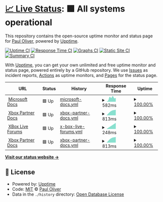 # [📈 Live Status](https://pauliver.github.io/xbox-uptime): <!--live status--> **🟩 All systems operational**

This repository contains the open-source uptime monitor and status page for [Paul Oliver](https://pauliver.com/), powered by [Upptime](https://github.com/upptime/upptime).

[![Uptime CI](https://github.com/pauliver/xbox-uptime/workflows/Uptime%20CI/badge.svg)](https://github.com/upptime/upptime/actions?query=workflow%3A%22Uptime+CI%22)
[![Response Time CI](https://github.com/pauliver/xbox-uptime/workflows/Response%20Time%20CI/badge.svg)](https://github.com/upptime/upptime/actions?query=workflow%3A%22Response+Time+CI%22)
[![Graphs CI](https://github.com/pauliver/xbox-uptime/workflows/Graphs%20CI/badge.svg)](https://github.com/upptime/upptime/actions?query=workflow%3A%22Graphs+CI%22)
[![Static Site CI](https://github.com/pauliver/xbox-uptime/workflows/Static%20Site%20CI/badge.svg)](https://github.com/upptime/upptime/actions?query=workflow%3A%22Static+Site+CI%22)
[![Summary CI](https://github.com/pauliver/xbox-uptime/workflows/Summary%20CI/badge.svg)](https://github.com/upptime/upptime/actions?query=workflow%3A%22Summary+CI%22)

With [Upptime](https://upptime.js.org), you can get your own unlimited and free uptime monitor and status page, powered entirely by a GitHub repository. We use [Issues](https://github.com/pauliver/xbox-uptime/issues) as incident reports, [Actions](https://github.com/pauliver/xbox-uptime/actions) as uptime monitors, and [Pages](https://pauliver.github.io/xbox-uptime) for the status page.

<!--start: status pages-->
<!-- This summary is generated by Upptime (https://github.com/upptime/upptime) -->
<!-- Do not edit this manually, your changes will be overwritten -->
<!-- prettier-ignore -->
| URL | Status | History | Response Time | Uptime |
| --- | ------ | ------- | ------------- | ------ |
| <img alt="" src="https://favicons.githubusercontent.com/developer.microsoft.com" height="13"> [Microsoft Docs](https://developer.microsoft.com/en-us/) | 🟩 Up | [microsoft-docs.yml](https://github.com/pauliver/xbox-uptime/commits/HEAD/history/microsoft-docs.yml) | <details><summary><img alt="Response time graph" src="./graphs/microsoft-docs/response-time-week.png" height="20"> 582ms</summary><br><a href="https://pauliver.github.io/xbox-uptime/history/microsoft-docs"><img alt="Response time 582" src="https://img.shields.io/endpoint?url=https%3A%2F%2Fraw.githubusercontent.com%2Fpauliver%2Fxbox-uptime%2FHEAD%2Fapi%2Fmicrosoft-docs%2Fresponse-time.json"></a><br><a href="https://pauliver.github.io/xbox-uptime/history/microsoft-docs"><img alt="24-hour response time 582" src="https://img.shields.io/endpoint?url=https%3A%2F%2Fraw.githubusercontent.com%2Fpauliver%2Fxbox-uptime%2FHEAD%2Fapi%2Fmicrosoft-docs%2Fresponse-time-day.json"></a><br><a href="https://pauliver.github.io/xbox-uptime/history/microsoft-docs"><img alt="7-day response time 582" src="https://img.shields.io/endpoint?url=https%3A%2F%2Fraw.githubusercontent.com%2Fpauliver%2Fxbox-uptime%2FHEAD%2Fapi%2Fmicrosoft-docs%2Fresponse-time-week.json"></a><br><a href="https://pauliver.github.io/xbox-uptime/history/microsoft-docs"><img alt="30-day response time 582" src="https://img.shields.io/endpoint?url=https%3A%2F%2Fraw.githubusercontent.com%2Fpauliver%2Fxbox-uptime%2FHEAD%2Fapi%2Fmicrosoft-docs%2Fresponse-time-month.json"></a><br><a href="https://pauliver.github.io/xbox-uptime/history/microsoft-docs"><img alt="1-year response time 582" src="https://img.shields.io/endpoint?url=https%3A%2F%2Fraw.githubusercontent.com%2Fpauliver%2Fxbox-uptime%2FHEAD%2Fapi%2Fmicrosoft-docs%2Fresponse-time-year.json"></a></details> | <details><summary><a href="https://pauliver.github.io/xbox-uptime/history/microsoft-docs">100.00%</a></summary><a href="https://pauliver.github.io/xbox-uptime/history/microsoft-docs"><img alt="All-time uptime 100.00%" src="https://img.shields.io/endpoint?url=https%3A%2F%2Fraw.githubusercontent.com%2Fpauliver%2Fxbox-uptime%2FHEAD%2Fapi%2Fmicrosoft-docs%2Fuptime.json"></a><br><a href="https://pauliver.github.io/xbox-uptime/history/microsoft-docs"><img alt="24-hour uptime 100.00%" src="https://img.shields.io/endpoint?url=https%3A%2F%2Fraw.githubusercontent.com%2Fpauliver%2Fxbox-uptime%2FHEAD%2Fapi%2Fmicrosoft-docs%2Fuptime-day.json"></a><br><a href="https://pauliver.github.io/xbox-uptime/history/microsoft-docs"><img alt="7-day uptime 100.00%" src="https://img.shields.io/endpoint?url=https%3A%2F%2Fraw.githubusercontent.com%2Fpauliver%2Fxbox-uptime%2FHEAD%2Fapi%2Fmicrosoft-docs%2Fuptime-week.json"></a><br><a href="https://pauliver.github.io/xbox-uptime/history/microsoft-docs"><img alt="30-day uptime 100.00%" src="https://img.shields.io/endpoint?url=https%3A%2F%2Fraw.githubusercontent.com%2Fpauliver%2Fxbox-uptime%2FHEAD%2Fapi%2Fmicrosoft-docs%2Fuptime-month.json"></a><br><a href="https://pauliver.github.io/xbox-uptime/history/microsoft-docs"><img alt="1-year uptime 100.00%" src="https://img.shields.io/endpoint?url=https%3A%2F%2Fraw.githubusercontent.com%2Fpauliver%2Fxbox-uptime%2FHEAD%2Fapi%2Fmicrosoft-docs%2Fuptime-year.json"></a></details>
| <img alt="" src="https://favicons.githubusercontent.com/developer.microsoft.com" height="13"> [Xbox Partner Docs](https://developer.microsoft.com/en-us/games/xbox/partner/) | 🟩 Up | [xbox-partner-docs.yml](https://github.com/pauliver/xbox-uptime/commits/HEAD/history/xbox-partner-docs.yml) | <details><summary><img alt="Response time graph" src="./graphs/xbox-partner-docs/response-time-week.png" height="20"> 813ms</summary><br><a href="https://pauliver.github.io/xbox-uptime/history/xbox-partner-docs"><img alt="Response time 813" src="https://img.shields.io/endpoint?url=https%3A%2F%2Fraw.githubusercontent.com%2Fpauliver%2Fxbox-uptime%2FHEAD%2Fapi%2Fxbox-partner-docs%2Fresponse-time.json"></a><br><a href="https://pauliver.github.io/xbox-uptime/history/xbox-partner-docs"><img alt="24-hour response time 813" src="https://img.shields.io/endpoint?url=https%3A%2F%2Fraw.githubusercontent.com%2Fpauliver%2Fxbox-uptime%2FHEAD%2Fapi%2Fxbox-partner-docs%2Fresponse-time-day.json"></a><br><a href="https://pauliver.github.io/xbox-uptime/history/xbox-partner-docs"><img alt="7-day response time 813" src="https://img.shields.io/endpoint?url=https%3A%2F%2Fraw.githubusercontent.com%2Fpauliver%2Fxbox-uptime%2FHEAD%2Fapi%2Fxbox-partner-docs%2Fresponse-time-week.json"></a><br><a href="https://pauliver.github.io/xbox-uptime/history/xbox-partner-docs"><img alt="30-day response time 813" src="https://img.shields.io/endpoint?url=https%3A%2F%2Fraw.githubusercontent.com%2Fpauliver%2Fxbox-uptime%2FHEAD%2Fapi%2Fxbox-partner-docs%2Fresponse-time-month.json"></a><br><a href="https://pauliver.github.io/xbox-uptime/history/xbox-partner-docs"><img alt="1-year response time 813" src="https://img.shields.io/endpoint?url=https%3A%2F%2Fraw.githubusercontent.com%2Fpauliver%2Fxbox-uptime%2FHEAD%2Fapi%2Fxbox-partner-docs%2Fresponse-time-year.json"></a></details> | <details><summary><a href="https://pauliver.github.io/xbox-uptime/history/xbox-partner-docs">100.00%</a></summary><a href="https://pauliver.github.io/xbox-uptime/history/xbox-partner-docs"><img alt="All-time uptime 100.00%" src="https://img.shields.io/endpoint?url=https%3A%2F%2Fraw.githubusercontent.com%2Fpauliver%2Fxbox-uptime%2FHEAD%2Fapi%2Fxbox-partner-docs%2Fuptime.json"></a><br><a href="https://pauliver.github.io/xbox-uptime/history/xbox-partner-docs"><img alt="24-hour uptime 100.00%" src="https://img.shields.io/endpoint?url=https%3A%2F%2Fraw.githubusercontent.com%2Fpauliver%2Fxbox-uptime%2FHEAD%2Fapi%2Fxbox-partner-docs%2Fuptime-day.json"></a><br><a href="https://pauliver.github.io/xbox-uptime/history/xbox-partner-docs"><img alt="7-day uptime 100.00%" src="https://img.shields.io/endpoint?url=https%3A%2F%2Fraw.githubusercontent.com%2Fpauliver%2Fxbox-uptime%2FHEAD%2Fapi%2Fxbox-partner-docs%2Fuptime-week.json"></a><br><a href="https://pauliver.github.io/xbox-uptime/history/xbox-partner-docs"><img alt="30-day uptime 100.00%" src="https://img.shields.io/endpoint?url=https%3A%2F%2Fraw.githubusercontent.com%2Fpauliver%2Fxbox-uptime%2FHEAD%2Fapi%2Fxbox-partner-docs%2Fuptime-month.json"></a><br><a href="https://pauliver.github.io/xbox-uptime/history/xbox-partner-docs"><img alt="1-year uptime 100.00%" src="https://img.shields.io/endpoint?url=https%3A%2F%2Fraw.githubusercontent.com%2Fpauliver%2Fxbox-uptime%2FHEAD%2Fapi%2Fxbox-partner-docs%2Fuptime-year.json"></a></details>
| <img alt="" src="https://favicons.githubusercontent.com/forums.xboxlive.com" height="13"> [XBox Live Forums](https://forums.xboxlive.com/index.html) | 🟩 Up | [x-box-live-forums.yml](https://github.com/pauliver/xbox-uptime/commits/HEAD/history/x-box-live-forums.yml) | <details><summary><img alt="Response time graph" src="./graphs/x-box-live-forums/response-time-week.png" height="20"> 248ms</summary><br><a href="https://pauliver.github.io/xbox-uptime/history/x-box-live-forums"><img alt="Response time 248" src="https://img.shields.io/endpoint?url=https%3A%2F%2Fraw.githubusercontent.com%2Fpauliver%2Fxbox-uptime%2FHEAD%2Fapi%2Fx-box-live-forums%2Fresponse-time.json"></a><br><a href="https://pauliver.github.io/xbox-uptime/history/x-box-live-forums"><img alt="24-hour response time 248" src="https://img.shields.io/endpoint?url=https%3A%2F%2Fraw.githubusercontent.com%2Fpauliver%2Fxbox-uptime%2FHEAD%2Fapi%2Fx-box-live-forums%2Fresponse-time-day.json"></a><br><a href="https://pauliver.github.io/xbox-uptime/history/x-box-live-forums"><img alt="7-day response time 248" src="https://img.shields.io/endpoint?url=https%3A%2F%2Fraw.githubusercontent.com%2Fpauliver%2Fxbox-uptime%2FHEAD%2Fapi%2Fx-box-live-forums%2Fresponse-time-week.json"></a><br><a href="https://pauliver.github.io/xbox-uptime/history/x-box-live-forums"><img alt="30-day response time 248" src="https://img.shields.io/endpoint?url=https%3A%2F%2Fraw.githubusercontent.com%2Fpauliver%2Fxbox-uptime%2FHEAD%2Fapi%2Fx-box-live-forums%2Fresponse-time-month.json"></a><br><a href="https://pauliver.github.io/xbox-uptime/history/x-box-live-forums"><img alt="1-year response time 248" src="https://img.shields.io/endpoint?url=https%3A%2F%2Fraw.githubusercontent.com%2Fpauliver%2Fxbox-uptime%2FHEAD%2Fapi%2Fx-box-live-forums%2Fresponse-time-year.json"></a></details> | <details><summary><a href="https://pauliver.github.io/xbox-uptime/history/x-box-live-forums">100.00%</a></summary><a href="https://pauliver.github.io/xbox-uptime/history/x-box-live-forums"><img alt="All-time uptime 100.00%" src="https://img.shields.io/endpoint?url=https%3A%2F%2Fraw.githubusercontent.com%2Fpauliver%2Fxbox-uptime%2FHEAD%2Fapi%2Fx-box-live-forums%2Fuptime.json"></a><br><a href="https://pauliver.github.io/xbox-uptime/history/x-box-live-forums"><img alt="24-hour uptime 100.00%" src="https://img.shields.io/endpoint?url=https%3A%2F%2Fraw.githubusercontent.com%2Fpauliver%2Fxbox-uptime%2FHEAD%2Fapi%2Fx-box-live-forums%2Fuptime-day.json"></a><br><a href="https://pauliver.github.io/xbox-uptime/history/x-box-live-forums"><img alt="7-day uptime 100.00%" src="https://img.shields.io/endpoint?url=https%3A%2F%2Fraw.githubusercontent.com%2Fpauliver%2Fxbox-uptime%2FHEAD%2Fapi%2Fx-box-live-forums%2Fuptime-week.json"></a><br><a href="https://pauliver.github.io/xbox-uptime/history/x-box-live-forums"><img alt="30-day uptime 100.00%" src="https://img.shields.io/endpoint?url=https%3A%2F%2Fraw.githubusercontent.com%2Fpauliver%2Fxbox-uptime%2FHEAD%2Fapi%2Fx-box-live-forums%2Fuptime-month.json"></a><br><a href="https://pauliver.github.io/xbox-uptime/history/x-box-live-forums"><img alt="1-year uptime 100.00%" src="https://img.shields.io/endpoint?url=https%3A%2F%2Fraw.githubusercontent.com%2Fpauliver%2Fxbox-uptime%2FHEAD%2Fapi%2Fx-box-live-forums%2Fuptime-year.json"></a></details>
| <img alt="" src="https://favicons.githubusercontent.com/www.microsoft.com" height="13"> [Xbox Partner Docs](https://www.microsoft.com/en-us/software-download/gdk#section_GameCore) | 🟩 Up | [xbox-partner-docs.yml](https://github.com/pauliver/xbox-uptime/commits/HEAD/history/xbox-partner-docs.yml) | <details><summary><img alt="Response time graph" src="./graphs/xbox-partner-docs/response-time-week.png" height="20"> 813ms</summary><br><a href="https://pauliver.github.io/xbox-uptime/history/xbox-partner-docs"><img alt="Response time 813" src="https://img.shields.io/endpoint?url=https%3A%2F%2Fraw.githubusercontent.com%2Fpauliver%2Fxbox-uptime%2FHEAD%2Fapi%2Fxbox-partner-docs%2Fresponse-time.json"></a><br><a href="https://pauliver.github.io/xbox-uptime/history/xbox-partner-docs"><img alt="24-hour response time 813" src="https://img.shields.io/endpoint?url=https%3A%2F%2Fraw.githubusercontent.com%2Fpauliver%2Fxbox-uptime%2FHEAD%2Fapi%2Fxbox-partner-docs%2Fresponse-time-day.json"></a><br><a href="https://pauliver.github.io/xbox-uptime/history/xbox-partner-docs"><img alt="7-day response time 813" src="https://img.shields.io/endpoint?url=https%3A%2F%2Fraw.githubusercontent.com%2Fpauliver%2Fxbox-uptime%2FHEAD%2Fapi%2Fxbox-partner-docs%2Fresponse-time-week.json"></a><br><a href="https://pauliver.github.io/xbox-uptime/history/xbox-partner-docs"><img alt="30-day response time 813" src="https://img.shields.io/endpoint?url=https%3A%2F%2Fraw.githubusercontent.com%2Fpauliver%2Fxbox-uptime%2FHEAD%2Fapi%2Fxbox-partner-docs%2Fresponse-time-month.json"></a><br><a href="https://pauliver.github.io/xbox-uptime/history/xbox-partner-docs"><img alt="1-year response time 813" src="https://img.shields.io/endpoint?url=https%3A%2F%2Fraw.githubusercontent.com%2Fpauliver%2Fxbox-uptime%2FHEAD%2Fapi%2Fxbox-partner-docs%2Fresponse-time-year.json"></a></details> | <details><summary><a href="https://pauliver.github.io/xbox-uptime/history/xbox-partner-docs">100.00%</a></summary><a href="https://pauliver.github.io/xbox-uptime/history/xbox-partner-docs"><img alt="All-time uptime 100.00%" src="https://img.shields.io/endpoint?url=https%3A%2F%2Fraw.githubusercontent.com%2Fpauliver%2Fxbox-uptime%2FHEAD%2Fapi%2Fxbox-partner-docs%2Fuptime.json"></a><br><a href="https://pauliver.github.io/xbox-uptime/history/xbox-partner-docs"><img alt="24-hour uptime 100.00%" src="https://img.shields.io/endpoint?url=https%3A%2F%2Fraw.githubusercontent.com%2Fpauliver%2Fxbox-uptime%2FHEAD%2Fapi%2Fxbox-partner-docs%2Fuptime-day.json"></a><br><a href="https://pauliver.github.io/xbox-uptime/history/xbox-partner-docs"><img alt="7-day uptime 100.00%" src="https://img.shields.io/endpoint?url=https%3A%2F%2Fraw.githubusercontent.com%2Fpauliver%2Fxbox-uptime%2FHEAD%2Fapi%2Fxbox-partner-docs%2Fuptime-week.json"></a><br><a href="https://pauliver.github.io/xbox-uptime/history/xbox-partner-docs"><img alt="30-day uptime 100.00%" src="https://img.shields.io/endpoint?url=https%3A%2F%2Fraw.githubusercontent.com%2Fpauliver%2Fxbox-uptime%2FHEAD%2Fapi%2Fxbox-partner-docs%2Fuptime-month.json"></a><br><a href="https://pauliver.github.io/xbox-uptime/history/xbox-partner-docs"><img alt="1-year uptime 100.00%" src="https://img.shields.io/endpoint?url=https%3A%2F%2Fraw.githubusercontent.com%2Fpauliver%2Fxbox-uptime%2FHEAD%2Fapi%2Fxbox-partner-docs%2Fuptime-year.json"></a></details>

<!--end: status pages-->

[**Visit our status website →**](https://pauliver.github.io/xbox-uptime)

## 📄 License

- Powered by: [Upptime](https://github.com/upptime/upptime)
- Code: [MIT](./LICENSE) © [Paul Oliver](https://pauliver.com/)
- Data in the `./history` directory: [Open Database License](https://opendatacommons.org/licenses/odbl/1-0/)
